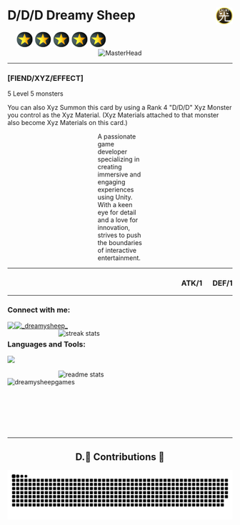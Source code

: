 <h1 align="left"> D/D/D Dreamy Sheep
<img align="right" alt="Rank" src="https://github.com/DreamySheepGames/DreamySheepGames/blob/main/assets/images/Atribute_LIGHT.png" width="37" height="37">
</h1>

<div style="display: inline-block; vertical-align: middle; margin-left: 20px;" align="left">
    <img alt="Rank" src="https://github.com/DreamySheepGames/DreamySheepGames/blob/main/assets/images/yugiohRank.png" width="37" height="37">
    <img alt="Rank" src="https://github.com/DreamySheepGames/DreamySheepGames/blob/main/assets/images/yugiohRank.png" width="37" height="37">
    <img alt="Rank" src="https://github.com/DreamySheepGames/DreamySheepGames/blob/main/assets/images/yugiohRank.png" width="37" height="37">
    <img alt="Rank" src="https://github.com/DreamySheepGames/DreamySheepGames/blob/main/assets/images/yugiohRank.png" width="37" height="37">
    <img alt="Rank" src="https://github.com/DreamySheepGames/DreamySheepGames/blob/main/assets/images/yugiohRank.png" width="37" height="37">
</div>
<br/>

<div align="center">
  <img src="https://cdn.lospec.com/gallery/timeless-544198.gif" alt="MasterHead" width="800" height="400">
</div>

<hr/>
<h3 align="left">[FIEND/XYZ/EFFECT]</h3>
<p>5 Level 5 monsters</p>
<p>You can also Xyz Summon this card by using a Rank 4 "D/D/D" Xyz Monster you control as the Xyz Material. (Xyz Materials attached to that monster also become Xyz Materials on this card.)</p>

<div style="max-width: 100px; margin: auto;">
  <p>A passionate game developer specializing in creating immersive and engaging experiences using Unity. With a keen eye for detail and a love for innovation, strives to push the boundaries of interactive entertainment.</p>
</div>

<hr/>
<h3 align="right">
  ATK/1 &nbsp;&nbsp;&nbsp;&nbsp; DEF/1
</h3>
<hr/>


<h3 align="left">Connect with me:</h3>
<p align="left">

<a href="mailto:honguyenhailong20@gmail.com">
    <img align="left" src="https://img.shields.io/badge/Gmail-333333?style=for-the-badge&logo=gmail&logoColor=red" />
</a>

<a href="https://twitter.com/_dreamysheep_" target="blank">
    <img src="https://skillicons.dev/icons?i=twitter" alt="_dreamysheep_" height="30" width="40" />
</a>

<img align="right" width=390 src="https://github-readme-streak-stats-salesp07.vercel.app/?user=dreamysheepgames&count_private=true&theme=react&border_radius=10" alt="streak stats"/>
</div>
</p>


<h3 align="left">Languages and Tools:</h3>
<img src="https://skillicons.dev/icons?i=unity,cs,github,js,haxeflixel,py" />

<div>
<img align="right" width=390 src="https://github-readme-stats-salesp07.vercel.app/api?username=dreamysheepgames&count_private=true&show_icons=true&theme=react&rank_icon=github&border_radius=10" alt="readme stats" />

<img align="left" src="https://github-readme-stats-salesp07.vercel.app/api/top-langs/?username=dreamysheepgames&hide=HTML&langs_count=8&layout=compact&theme=react&border_radius=10&size_weight=0.5&count_weight=0.5&exclude_repo=github-readme-stats" alt="dreamysheepgames" />

<br/><br/><br/><br/><br/><br/><br/><br/>
<hr/>

<div align="center">
  <h2>D.🐏 Contributions 🐍</h2>
  <img alt="snake eating my contributions" src="https://raw.githubusercontent.com/dreamysheepgames/dreamysheepgames/output/github-contribution-grid-snake.svg" />
  <br/>
</div>







